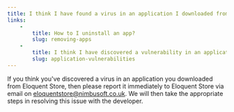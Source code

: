 ```yaml
---
title: I think I have found a virus in an application I downloaded from Eloquent Store, what should I do?
links:
    -
        title: How to I uninstall an app?
        slug: removing-apps
    -
        title: I think I have discovered a vulnerability in an application I downloaded from Eloquent Store, what should I do?
        slug: application-vulnerabilities
---
```



If you think you've discovered a virus in an application you downloaded from Eloquent Store, then please report it immediately to Eloquent Store via email on [eloquentstore@nimbusoft.co.uk](mailto:eloquentstore@nimbusoft.co.uk). We will then take the appropriate steps in resolving this issue with the developer.
